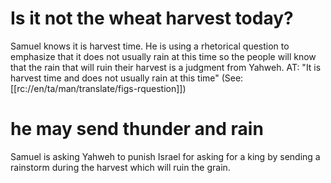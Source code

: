# Is it not the wheat harvest today?

Samuel knows it is harvest time. He is using a rhetorical question to emphasize that it does not usually rain at this time so the people will know that the rain that will ruin their harvest is a judgment from Yahweh. AT: "It is harvest time and does not usually rain at this time" (See: [[rc://en/ta/man/translate/figs-rquestion]])

# he may send thunder and rain

Samuel is asking Yahweh to punish Israel for asking for a king by sending a rainstorm during the harvest which will ruin the grain.

